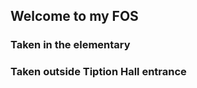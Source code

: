 ## Welcome to my FOS

<script src='//vizor.io/static/scripts/vizor-360-embed.js' data-vizorurl='//vizor.io/embed/jacobhallett/fos'></script>



### Taken in the elementary



<script src='//vizor.io/static/scripts/vizor-360-embed.js' data-vizorurl='//vizor.io/embed/jacobhallett/jacob'></script>


### Taken outside Tiption Hall entrance
